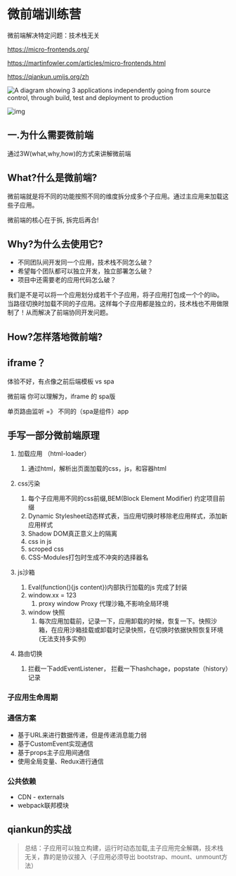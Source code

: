 # 微前端训练营

微前端解决特定问题：技术栈无关

https://micro-frontends.org/

https://martinfowler.com/articles/micro-frontends.html

https://qiankun.umijs.org/zh

![A diagram showing 3 applications independently going from source control, through build, test and deployment to production](https://martinfowler.com/articles/micro-frontends/deployment.png)

![img](https://pic1.zhimg.com/v2-2efaa89ac52b38913bdcc0f3603c8e58_1440w.jpg?source=172ae18b)

## 一.为什么需要微前端

通过3W(what,why,how)的方式来讲解微前端

## What?什么是微前端?

微前端就是将不同的功能按照不同的维度拆分成多个子应用。通过主应用来加载这些子应用。

微前端的核心在于拆, 拆完后再合!

## Why?为什么去使用它?

* 不同团队间开发同一个应用，技术栈不同怎么破？
* 希望每个团队都可以独立开发，独立部署怎么破？
* 项目中还需要老的应用代码怎么破？
  
我们是不是可以将一个应用划分成若干个子应用，将子应用打包成一个个的lib。当路径切换时加载不同的子应用。这样每个子应用都是独立的，技术栈也不用做限制了！从而解决了前端协同开发问题。

## How?怎样落地微前端?

## iframe？

体验不好，有点像之前后端模板 vs spa  

微前端 你可以理解为，iframe 的 spa版

单页路由监听 =》 不同的（spa是组件）app

## 手写一部分微前端原理

1. 加载应用 （html-loader）
   1. 通过html，解析出页面加载的css，js，和容器html
2. css污染
   1. 每个子应用用不同的css前缀,BEM(Block Element Modifier) 约定项目前缀
   2. Dynamic Stylesheet动态样式表，当应用切换时移除老应用样式，添加新应用样式
   3. Shadow DOM真正意义上的隔离
   4. css in js
   5. scroped css
   6. CSS-Modules打包时生成不冲突的选择器名

3. js沙箱
   1. Eval(function(){js content})内部执行加载的js  完成了封装
   2. window.xx = 123
      1. proxy window Proxy 代理沙箱,不影响全局环境
   3. window 快照
      1. 每次应用加载前，记录一下，应用卸载的时候，恢复一下。快照沙箱，在应用沙箱挂载或卸载时记录快照，在切换时依据快照恢复环境 (无法支持多实例)
4. 路由切换
   1. 拦截一下addEventListener， 拦截一下hashchage，popstate（history）记录

### 子应用生命周期

### 通信方案

* 基于URL来进行数据传递，但是传递消息能力弱
* 基于CustomEvent实现通信
* 基于props主子应用间通信
* 使用全局变量、Redux进行通信

### 公共依赖

* CDN - externals
* webpack联邦模块

## qiankun的实战

>总结：子应用可以独立构建，运行时动态加载,主子应用完全解耦，技术栈无关，靠的是协议接入（子应用必须导出 bootstrap、mount、unmount方法）

